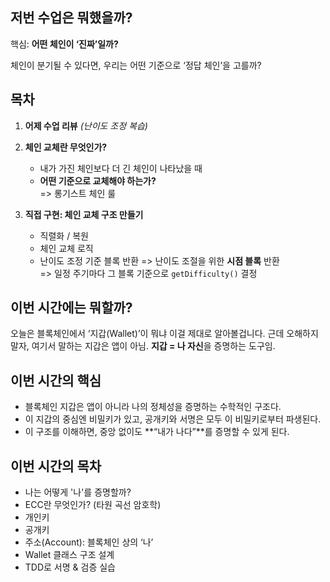 ## 저번 수업은 뭐했을까?

핵심: **어떤 체인이 ‘진짜’일까?**

체인이 분기될 수 있다면,
우리는 어떤 기준으로 ‘정답 체인’을 고를까?

## 목차

1. **어제 수업 리뷰** _(난이도 조정 복습)_
2. **체인 교체란 무엇인가?**

   - 내가 가진 체인보다 더 긴 체인이 나타났을 때
   - **어떤 기준으로 교체해야 하는가?**  
     => 롱기스트 체인 룰

3. **직접 구현: 체인 교체 구조 만들기**
   - 직렬화 / 복원
   - 체인 교체 로직
   - 난이도 조정 기준 블록 반환
     => 난이도 조절을 위한 **시점 블록** 반환  
     => 일정 주기마다 그 블록 기준으로 `getDifficulty()` 결정

## 이번 시간에는 뭐할까?

오늘은 블록체인에서 ‘지갑(Wallet)’이 뭐냐 이걸 제대로 알아볼겁니다.
근데 오해하지 말자, 여기서 말하는 지갑은 앱이 아님.
**지갑 = 나 자신**을 증명하는 도구임.

## 이번 시간의 핵심

- 블록체인 지갑은 앱이 아니라 나의 정체성을 증명하는 수학적인 구조다.
- 이 지갑의 중심엔 비밀키가 있고, 공개키와 서명은 모두 이 비밀키로부터 파생된다.
- 이 구조를 이해하면, 중앙 없이도 **“내가 나다”**를 증명할 수 있게 된다.

## 이번 시간의 목차

- 나는 어떻게 '나'를 증명할까?
- ECC란 무엇인가? (타원 곡선 암호학)
- 개인키
- 공개키
- 주소(Account): 블록체인 상의 ‘나’
- Wallet 클래스 구조 설계
- TDD로 서명 & 검증 실습
